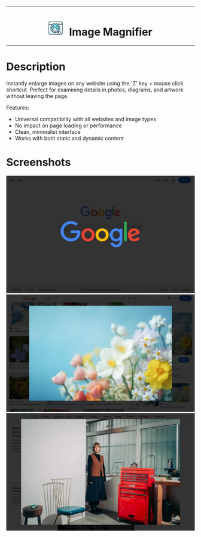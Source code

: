***

<h1 align="center">
<img src="./src/icons/logo.svg" height="38" width="38" style="padding-right: 10px">
Image Magnifier
</h1>

***


# Description

Instantly enlarge images on any website using the 'Z' key + mouse click shortcut. Perfect for examining details in photos, diagrams, and artwork without leaving the page.

Features:
- Universal compatibility with all websites and image types
- No impact on page loading or performance
- Clean, minimalist interface
- Works with both static and dynamic content

# Screenshots

![Google search example](./media/google.png)
![Google Images example](./media/googleImages.png)
![New York Times example](./media/nytimes.png)